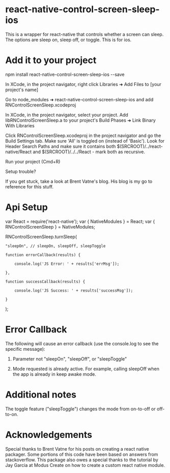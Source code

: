 # react-native-control-screen-sleep-ios

This is a wrapper for react-native that controls whether a screen can sleep. The options are sleep on, sleep off, or toggle. This is for ios.

# Add it to your project

npm install react-native-control-screen-sleep-ios --save

In XCode, in the project navigator, right click Libraries ➜ Add Files to [your project's name]

Go to node_modules ➜ react-native-control-screen-sleep-ios and add RNControlScreenSleep.xcodeproj

In XCode, in the project navigator, select your project. Add libRNControlScreenSleep.a to your project's Build Phases ➜ Link Binary With Libraries

Click RNControlScreenSleep.xcodeproj in the project navigator and go the Build Settings tab. Make sure 'All' is toggled on (instead of 'Basic'). Look for Header Search Paths and make sure it contains both $(SRCROOT)/../react-native/React and $(SRCROOT)/../../React - mark both as recursive.

Run your project (Cmd+R)

Setup trouble?

If you get stuck, take a look at Brent Vatne's blog. His blog is my go to reference for this stuff.

# Api Setup

var React = require('react-native');
var { NativeModules } = React;
var { RNControlScreenSleep } = NativeModules;

RNControlScreenSleep.turnSleep(

    "sleepOn", // sleepOn, sleepOff, sleepToggle

    function errorCallback(results) {

        console.log('JS Error: ' + results['errMsg']);

    },

    function successCallback(results) {

        console.log('JS Success: ' + results['successMsg']);

    }
);

# Error Callback

The following will cause an error callback (use the console.log to see the specific message):

1) Parameter not "sleepOn", "sleepOff", or "sleepToggle"

2) Mode requested is already active. For example, calling sleepOff when the app is already in keep awake mode.

# Additional notes

The toggle feature ("sleepToggle") changes the mode from on-to-off or off-to-on.

# Acknowledgements

Special thanks to Brent Vatne for his posts on creating a react native packager. Some portions of this code have been based on answers from stackoverflow. This package also owes a special thanks to the tutorial by Jay Garcia at Modus Create on how to create a custom react native module.

